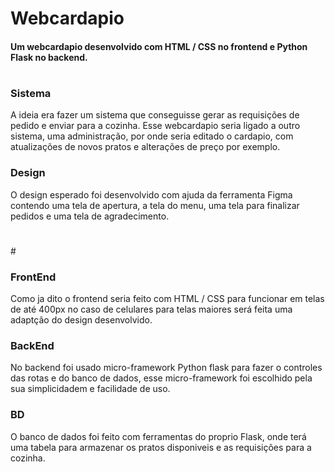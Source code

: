 # Webcardapio
<!--Introdução-->
#### Um webcardapio desenvolvido com HTML / CSS no frontend e Python Flask no backend.
#
<!--Desenvolvimento-->
### Sistema

A ideia era fazer um sistema que conseguisse gerar as requisições de pedido e enviar para a cozinha.
Esse webcardapio seria ligado a outro sistema, uma administração, por onde seria editado o cardapio, com atualizações de novos pratos e alterações de preço por exemplo.

### Design
O design esperado foi desenvolvido com ajuda da ferramenta Figma contendo uma tela de apertura, a tela do menu, uma tela para finalizar pedidos e uma tela de agradecimento.
#
<div align="center">
</div>
#

### FrontEnd
Como ja dito o frontend seria feito com HTML / CSS para funcionar em telas de até 400px no caso de celulares para telas maiores será feita uma adaptção do design desenvolvido.
<!--adicionar opção para tables-->


### BackEnd
No backend foi usado micro-framework Python flask para fazer o controles das rotas e do banco de dados, esse micro-framework foi escolhido pela sua simplicidadem e facilidade de uso.

### BD
O banco de dados foi feito com ferramentas do proprio Flask, onde terá uma tabela para armazenar os pratos disponiveis e as requisições para a cozinha.

<!--Diagrama DER-->
